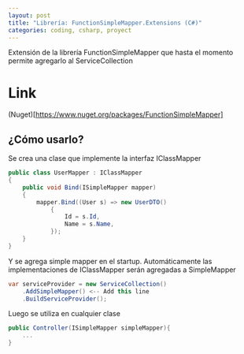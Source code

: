 ```yaml
---
layout: post
title: "Librería: FunctionSimpleMapper.Extensions (C#)"
categories: coding, csharp, proyect
---
```

Extensión de la librería FunctionSimpleMapper que<!--more--> hasta el momento permite agregarlo al ServiceCollection

# Link
(Nuget)[https://www.nuget.org/packages/FunctionSimpleMapper]

## ¿Cómo usarlo?
Se crea una clase que implemente la interfaz IClassMapper
```csharp
public class UserMapper : IClassMapper
{
    public void Bind(ISimpleMapper mapper)
    {
        mapper.Bind((User s) => new UserDTO()
            {
                Id = s.Id,
                Name = s.Name,
            });
    }
}
```

Y se agrega simple mapper en el startup. Automáticamente las implementaciones de IClassMapper serán agregadas a SimpleMapper
```csharp
var serviceProvider = new ServiceCollection()
    .AddSimpleMapper() <-- Add this line
    .BuildServiceProvider();
```

Luego se utiliza en cualquier clase
```csharp
public Controller(ISimpleMapper simpleMapper){
    ...
}
```